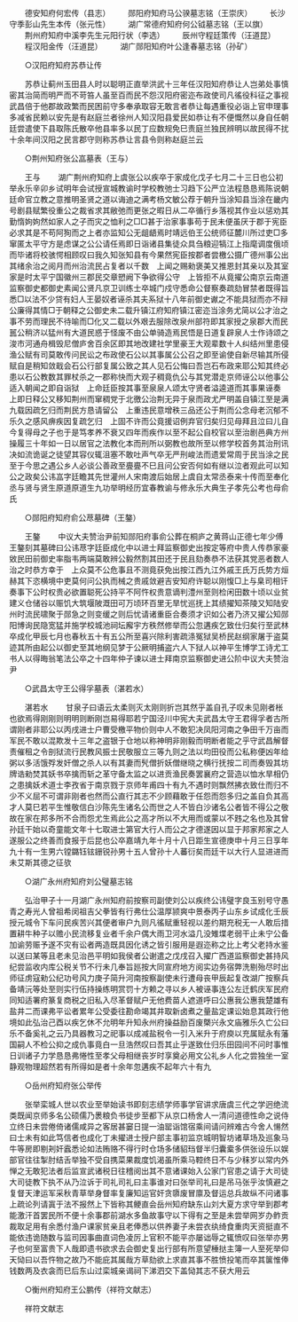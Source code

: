<!-- { "loadSidebar": true } -->
　　德安知府何宏传（县志） 
　　郧阳府知府马公骙墓志铭（王崇庆） 
　　长沙守季彭山先生本传（张元性） 
　　湖广常德府知府何公钺墓志铭（王以旗） 
　　荆州府知府中溪李先生元阳行状（李选） 
　　辰州守程廷策传（汪道昆） 
　　程汉阳金传（汪道昆） 
　　湖广郧阳知府叶公逢春墓志铭（孙矿） 

　　○汉阳府知府苏恭让传 

　　苏恭让蓟州玉田县人时以聪明正直举洪武十三年任汉阳知府恭让人岂弟处事慎密其治简而明严而不苛笞人虽至百而民不怨汉阳府密迩布政使司凡徭役科征之事视武昌倍于他郡故政繁而民困前守多奉承取容无敢言者恭让每遇重役必诣上官申理事多减省民赖以安先是有赵庭兰者徐州人知汉阳县爱民如恭让有不便慨然以身自任朝廷尝遣使下县取陈氏散卒他县率多以民丁应数规免巳责庭兰独民辨明以故民得不扰十余年间汉阳之民言郡守则称苏恭让言县令则称赵庭兰云 

　　○荆州知府张公嵓墓表（王与） 

　　王与 
　　湖广荆州府知府上虞张公以疾卒于家成化戊子七月二十三日也公初举永乐辛卯乡试明年会试授宣城教谕时学校教弛士习趋下公严立法程恳恳焉陈说朝廷命官立教之意推明圣贤之道以诲迪之满考杨文敏公荐于朝升当涂知县当涂在畿内号剧县赋繁役重公之裁省求其敝弛而更张之暇日从二卒循行乡落视其作业以惩劝其勤惰姁姁然如家人之子而灾之恤利之□□甚于治家事事苟于民未便虽厌于郡于宪臣必求其是不苟阿狥而之上者亦监知公无龃龉焉时靖远伯王公统师征麓川所过吏□多窜匿太平守方是虑谋之公公请任焉即日诣诸县集徒众具刍粮迎犒江上指麾调度俄顷而毕诸将校骇愕相顾叹曰我久知张知县有今果然宪臣按郡者尝檄公摄广德州事公出其绪余治之阅月而州治流民占复者以千数　上闻之赐勑褒美又推恩封其亲以及其室家是时太平宁国徽州三郡民交章愬阙下争欲得公守　上皆拒不从竟擢公南京云南道监察御史都御史素闻公贤凡京卫训练士卒城门戍守悉命公督察奏疏劾冒禁者既得旨悉□以法不少贷有妇人王晏奴者诬杀其夫系狱十八年前御史谳之不能具狱而亦不辩公廉得其情□于朝释之公御史未二载升镇江府知府镇江密迩当涂务尤简以公才治之事不劳而理民不待喻而□化又二载以外艰去服除改泉州部符即其家授之泉郡大而民嚚公稍济以猛州有大道民惑于怪废不由公单骑造焉民悟是日道复辟泉人士作诗颂之浚市河通舟楫毁尼僧庐舍百余区即其地改建社学里豪王大观辈数十人纠结州里患侵渔公赋有司莫敢传问民讼之布政使石公以其事属公公召之即至谕使自新尽输其所侵赋自是稍知敛戢会石公行部复属公致之其人见石公悔曰吾岂石布政来耶公知其终必患以石公教数其罪杖杀之一郡称快而大观子稠竟仇公与其党潜走京师诬公以他事公适入朝闻之即自诣狱　上命廷臣按其事至泉泉人颂太守贤者溢逵道而其事果诬奏　上即日释公又移知荆州而窜稠党于北徼公治荆无异于泉而政尤严明盖自镇江至是满九载因疏乞归而荆民方恳请留公　上重违民意增秩三品还公于荆而公念母老沉郁不乐久之感风痹疾因复疏乞归　上固不许而公竟援诏例弃官归矣归见母拜且泣曰儿自今复得母之子也于是笃孝养不衰又四年而疾作以至不起公自校官以至治剧邑典方州操履三十年如一日以居官之法教化本而刑所以弼教也故所至以修学校首务其治刑讯决如流诡诞之徒望其容仪辄沮塞不敢吐声气卒无严刑峻法而遗爱常周于民当涂之民至于今思之遇公乡人必谈公善政至亹亹不巳且问公安否何如有继以泣者观此可以知公之政矣公讳嵓字廷瞻其先世灌州人宋南渡后始居上虞自太常丞泰来十传而至奉化丞与贤与贤生原道原道生九功举明经历宜春教谕与修永乐大典生子孝先公考也母俞氏 

　　○郧阳府知府俞公荩墓碑（王鏊） 

　　王鏊 
　　中议大夫赞治尹前知郧阳府事俞公葬在桐庐之黄蒋山正德七年少傅王鏊刻其墓碑曰公讳荩字廷臣成化中以进士拜监察御史出按定等府中贵人传恭家豪敓民田前御史率脂韦两端莫敢辨公毅然割其田还于民且劾奏恭不法获其党恶者数人治之时恭方幸于　上众莫不公危事且不测竟获免出按江西九江外戚王氏万氏势方烜赫其下恣横境中吏莫何问公执而械之贵戚敛避吉安知府许聪以刚愎□上与臬司相讦奏事下公时权贵必欲置聪死公持平不阿忤权贵意谪判澧州至则检闲田数十顷以业贫建义仓储谷以赈饥大筑堰陂溉田可万顷环百里无旱忧巡抚上其绩擢知茶陵又知陆安州时流民啸聚于郧急之则变缓之则后忧请诸重臣合奏须才识如公者乃济又擢公知郧阳博询民隐宽猛并施学校城池祠坛廨宇方秩然修举而公忽遘疾乞致仕归矣行至武林卒成化甲辰七月也春秋五十有五公所至喜兴除利害疏涤冤狱吴桥民赵纲家屠于盗莫迹其所由起公以御史至其地纲见梦于公厥明捕盗六人下狱人以神平生博学工诗尤工书人以得晦翁笔法公卒之十四年仲子谏以进士拜南京监察御史进公阶中议大夫赞治尹 

　　○武昌太守王公得孚墓表（湛若水） 

　　湛若水 
　　甘泉子曰语云太柔则灭太刚则折岂其然乎盖自孔子叹未见刚者枨也欲焉得刚刚则明明则断刚岂易得耶若宁国泾川中宪大夫武昌太守王君得孚者古所谓刚者非耶公以丙戌进士户曹受檄平物价则中人不敢犯决凤阳河南之争田千万亩而军民不敢以混欺发十三年之盗银于仓地以称神明非刚毅而明断者能之乎守武昌解督责催租之令剖狱流行民教风振士民敬服立三等九则之法以均田役而公私称便凶年给粥以多活饿殍发奸僧之杀人以有其妻而髠僧折妖僧继晓之横行抚按二司而奏毁其坊牌诰勑焚其妖书卒擒而斩之革守备太监之以进贡渔民奏罢襄府之营造以恤水旱相仍之患擒妖术道士李孜省于南京戮于京师年甫四十有九不遇时则飘然拂衣致仕而归不少不义屈不可谓非刚者也然而公直行其志不少顾藉敢于任怨而怨多归之盖自负其高才人莫巳若平生惟敬信白沙陈先生诸名公而世之人不皆白沙诸名公者皆不得公之敬故在家在邦多所不合而怨尤生焉此公之高才所以不大用而或蒙以不韪之名也及其曾孙廷干始以奇童能文年十七取进士第官大行人而公之才德遂因以显于邦家邦家之人遂服公之终善而食报于后昆也公卒嘉靖九年十月十八日距生宣德庚申十月三日享年九十有一生男六镗鏴钰铉銏锐孙男十五人曾孙十人蕃衍矣而廷干以大行人显进进而未艾斯其德之征欤 

　　○湖广永州府知府刘公璧墓志铭 

　　弘治甲子十一月湖广永州知府前按察司副使刘公以疾终公讳璧字良玉别号守愚青之寿光人曾祖希闵祖吉父拳皆有行弗仕公温厚颕爽中景泰丙子山东乡试成化壬辰授元城令下车问民疾苦兴其便者审户九则凡徭赋重轻视以差约期充税无一人敢后措置耕牛种子以赡小民流移复业者千余户偶大雨卫河水溢几没雉堞老弱干止未宁公备加谕劳赈予遂不灾有讼者两造既具因化诱之皆引服用是遐迩称之比上考父老持水鉴以送曰某等且老未见治邑平明如我侯者公谢遣之戊戌召入擢广西道监察御史甚持风纪尝监收内库公税关节不行未几奉旨廵按大同宣府地方阅实边务宿弊洗剔殆尽时出师征虏寇勑公纪功号风力庚子简升河南按察副使未行遭母丧甲辰起复改湖广按察兵备靖沅等处至则实行伍持操练明赏罚十方赖之寻以乡人被诬事连公左迁鹤庆军民府同知适署府篆复商税之旧私入尽革督赋户无他费苗人遮道呼曰公惠我公惠我楚雄有盐井二而课弗平讼者累年公受委往勘命竭其井取新卤煮之量盐定课讼始息其政行他境如此弘治己酉以疾乞休不允明年升知永州府操益励百废槩兴永文庙雅乐久亡公曰乐不备奚礼之云乃具器教习之祀事以成减盐税令一引入米升于府庾以充属赋永有藩国嗣人不检公抑之成仇事竟白一旦浩然叹曰吾其止乎遂致仕归乐田园间不问时事惟日训诸子力学恳恳弗惓性至孝父母相继丧岁时享奠必用文公礼乡人化之尝独坐一室静观物理超然若有所得如是者十余年忽遘疾不起年六十有九 

　　○岳州府知府张公举传 

　　张举栾城人世以农业至举始读书即刻志绩学师事学官讲求唐虞三代之学迥绝流类既闻京师多名公硕儒乃褁粮负书徒步至都下从京口杨舍人一清问道德性命之说侍立终日未尝倦倚诸儒咸异之客居甚窭日提一油罂诣馆宿乘间请问辨难古今舍人愓然曰士未有如此笃信者也成化丁未擢进士授户部主事初监京城明智坊诸草场及巡象马牛等房即剔刔奸蠧悉论如法贿赂不得行时仓场多储貂珰督半归囊槖多供张设乐以娱部官往往掣肘结舌举独不受自携菜果裁度饥渴虽所乘马鞚终日不与少秣岁以常内外惮之无敢犯法者后监宣武诸税日往稽阅出其不意诸课始入公家门官患之请于大司徒大司徒教下执不从乃泣诉于司礼司礼曰主事谁对曰张举司礼曰是吊马张乎汝慎避之复督天津运军采秋青草举身督率复廉知运官奸贪隳废冒廪及督运总兵故纵不问诸事上疏论列请寘于法不报然上下皆称其鲠直会岳州知府缺东山刘大夏方求守举到郡考能激汗首罢民所不便十余事郡前湖水多鱼故事守以下得有之至是未尝举网岁办鲊贡裁取足用有余悉付渔户课家贫亲且老俸悉以供养妻子未尝衣纨绮食重肉天资挺直不能依违诡随数与监司因事曲直词色凌厉上官积不能平亦屡诎辱之辄愤叹曰张举亦男子也何至富贵下人哉即遗书欲求去会御史复出行部有所意望棰挞主簿一人至死举仰天恸曰以吾忤物之故乃不能庇其属哉方草劾欲上求直其事不胜愤投笔而卒其箧惟俸钱数两及衣衾而巳后东山过栾城亲谒祠下涕泗交下盖恸其志不获大用云 

　　○衡州府知府王公鹏传（祥符文献志） 

　　祥符文献志 
